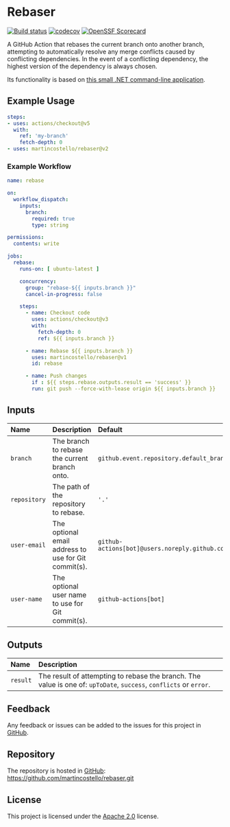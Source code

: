 # Rebaser

[![Build status](https://github.com/martincostello/rebaser/actions/workflows/build.yml/badge.svg?branch=main&event=push)](https://github.com/martincostello/rebaser/actions/workflows/build.yml?query=branch%3Amain+event%3Apush)
[![codecov](https://codecov.io/gh/martincostello/rebaser/branch/main/graph/badge.svg)](https://codecov.io/gh/martincostello/rebaser)
[![OpenSSF Scorecard](https://api.securityscorecards.dev/projects/github.com/martincostello/rebaser/badge)](https://securityscorecards.dev/viewer/?uri=github.com/martincostello/rebaser)

A GitHub Action that rebases the current branch onto another branch, attempting to
automatically resolve any merge conflicts caused by conflicting dependencies. In the
event of a conflicting dependency, the highest version of the dependency is always chosen.

Its functionality is based on [this small .NET command-line application][rebaser-csharp].

## Example Usage

```yml
steps:
- uses: actions/checkout@v5
  with:
    ref: 'my-branch'
    fetch-depth: 0
- uses: martincostello/rebaser@v2
```

### Example Workflow

```yml
name: rebase

on:
  workflow_dispatch:
    inputs:
      branch:
        required: true
        type: string

permissions:
  contents: write

jobs:
  rebase:
    runs-on: [ ubuntu-latest ]

    concurrency:
      group: "rebase-${{ inputs.branch }}"
      cancel-in-progress: false

    steps:
      - name: Checkout code
        uses: actions/checkout@v3
        with:
          fetch-depth: 0
          ref: ${{ inputs.branch }}

      - name: Rebase ${{ inputs.branch }}
        uses: martincostello/rebaser@v1
        id: rebase

      - name: Push changes
        if : ${{ steps.rebase.outputs.result == 'success' }}
        run: git push --force-with-lease origin ${{ inputs.branch }}
```

## Inputs

| **Name** | **Description** | **Default** |
|:--|:--|:--|
| `branch` | The branch to rebase the current branch onto. | `github.event.repository.default_branch` |
| `repository` | The path of the repository to rebase. | `'.'` |
| `user-email` | The optional email address to use for Git commit(s). | `github-actions[bot]@users.noreply.github.com` |
| `user-name` | The optional user name to use for Git commit(s). | `github-actions[bot]` |

## Outputs

| **Name** | **Description** |
|:--|:--|
| `result` | The result of attempting to rebase the branch. The value is one of: `upToDate`, `success`, `conflicts` or `error`. |

## Feedback

Any feedback or issues can be added to the issues for this project in [GitHub][issues].

## Repository

The repository is hosted in [GitHub][rebaser]: <https://github.com/martincostello/rebaser.git>

## License

This project is licensed under the [Apache 2.0][license] license.

[issues]: https://github.com/martincostello/rebaser/issues
[license]: https://www.apache.org/licenses/LICENSE-2.0.txt
[rebaser]: https://github.com/martincostello/rebaser
[rebaser-csharp]: https://github.com/martincostello/github-automation/blob/a28ef23bbc47711c136b5011a0ec654b935df4c8/src/Rebaser/Program.cs
